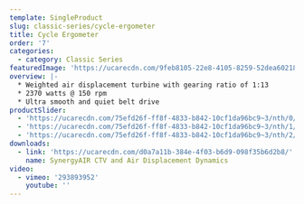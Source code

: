 ```yaml
---
template: SingleProduct
slug: classic-series/cycle-ergometer
title: Cycle Ergometer
order: '7'
categories:
  - category: Classic Series
featuredImage: 'https://ucarecdn.com/9feb8105-22e8-4105-8259-52dea60218a8/'
overview: |-
  * Weighted air displacement turbine with gearing ratio of 1:13
  * 2370 watts @ 150 rpm
  * Ultra smooth and quiet belt drive
productSlider:
  - 'https://ucarecdn.com/75efd26f-ff8f-4833-b842-10cf1da96bc9~3/nth/0/'
  - 'https://ucarecdn.com/75efd26f-ff8f-4833-b842-10cf1da96bc9~3/nth/1/'
  - 'https://ucarecdn.com/75efd26f-ff8f-4833-b842-10cf1da96bc9~3/nth/2/'
downloads:
  - link: 'https://ucarecdn.com/d0a7a11b-384e-4f03-b6d9-098f35b6d2b8/'
    name: SynergyAIR CTV and Air Displacement Dynamics
video:
  - vimeo: '293893952'
    youtube: ''
---
```


